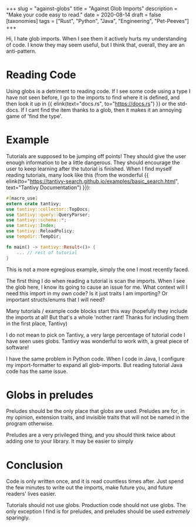 +++
slug = "against-globs"
title = "Against Glob Imports"
description = "Make your code easy to read."
date = 2020-08-14
draft = false
[taxonomies]
tags = ["Rust", "Python", "Java", "Engineering", "Pet-Peeves"]
+++

Hi, I hate glob imports. When I see them it actively hurts my understanding of code.
I know they may seem useful, but I think that, overall, they are an anti-pattern.

# Reading Code #

Using globs is a detriment to reading code. If I see some code using a type I have not seen
before, I go to the imports to find where it is defined, and then look it up in
{{ elink(text="docs.rs", to="https://docs.rs") }} or the std-docs.
If I cant find the item thanks to a glob, then it makes it an annoying game of 'find the type'.

# Example #

Tutorials are supposed to be jumping off points! They should give the user enough information
to be a little dangerous. They should encourage the user to keep learning after the tutorial
is finished. When I find myself reading tutorials, many look like this
(from the wonderful {{ elink(to="https://tantivy-search.github.io/examples/basic_search.html", text="Tantivy Documentation") }}):

```rust
#[macro_use]
extern crate tantivy;
use tantivy::collector::TopDocs;
use tantivy::query::QueryParser;
use tantivy::schema::*;
use tantivy::Index;
use tantivy::ReloadPolicy;
use tempdir::TempDir;

fn main() -> tantivy::Result<()> {
    ... // rest of tutorial
}
```

This is not a more egregious example, simply the one I most recently faced.

The first thing I do when reading a tutorial is scan the imports. When I see the glob here,
I know its going to cause an issue for me. What context will I need this import in my own code?
Is it just traits I am importing? Or important structs/enums that I will need?

Many tutorials / example code blocks start this way (hopefully they include the imports at all!
But that's a whole 'nother rant! Thanks for including them in the first place, Tantivy)

I do not mean to pick on Tantivy, a very large percentage of tutorial code I have seen uses globs.
Tantivy was wonderful to work with, a great piece of software!

I have the same problem in Python code. When I code in Java, I configure my
import-formatter to expand all glob-imports. But reading tutorial Java code
has the same issue.

# Globs in preludes #

Preludes should be the only place that globs are used. Preludes are for, in my opinion,
extension traits, and invisible traits that will not be named in the program otherwise.

Preludes are a very privileged thing, and you should think twice about adding one to your
library. It may be easier to simply

# Conclusion #

Code is only written once, and it is read countless times after. Just spend the few minutes
to write out the imports, make future you, and future readers' lives easier.

Tutorials should not use globs. Production code should not use globs.
The only exception I find is for preludes, and preludes should be used _extremely_ sparingly.
